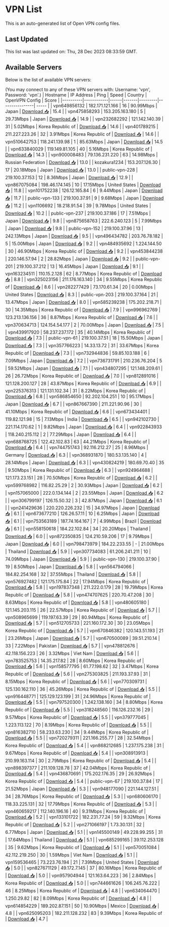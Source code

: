 # VPN List

This is an auto-generated list of Open VPN config files.

## Last Updated

This list was last updated on: Thu, 28 Dec 2023 08:33:59 GMT.

## Available Servers

Below is the list of available VPN servers:

(You may connect to any of these VPN servers with: Username: 'vpn', Password: 'vpn'.)
| Hostname | IP Address | Ping | Speed | Country | OpenVPN Config | Score |
|----------|------------|------|-------|---------|----------------| ----- |
| vpn649856132 | 182.171.121.166 | 16 | 90.99Mbps | Japan | [Download 📥](./configs/server_0_JP.ovpn) | 15.4 |
| vpn475858293 | 153.205.163.180 | 5 | 29.73Mbps | Japan | [Download 📥](./configs/server_1_JP.ovpn) | 14.9 |
| vpn232682292 | 121.142.140.39 | 31 | 5.02Mbps | Korea Republic of | [Download 📥](./configs/server_2_KR.ovpn) | 14.6 |
| vpn401789215 | 211.227.223.26 | 32 | 3.91Mbps | Korea Republic of | [Download 📥](./configs/server_3_KR.ovpn) | 14.6 |
| vpn510642753 | 118.241.139.98 | 1 | 85.63Mbps | Japan | [Download 📥](./configs/server_4_JP.ovpn) | 14.5 |
| vpn633840029 | 119.149.81.105 | 40 | 5.16Mbps | Korea Republic of | [Download 📥](./configs/server_5_KR.ovpn) | 14.3 |
| vpn900008483 | 79.136.231.220 | 63 | 14.98Mbps | Russian Federation | [Download 📥](./configs/server_6_RU.ovpn) | 13.0 |
| kozakura1234 | 153.207.126.30 | 17 | 20.18Mbps | Japan | [Download 📥](./configs/server_7_JP.ovpn) | 13.0 |
| public-vpn-228 | 219.100.37.153 | 12 | 8.36Mbps | Japan | [Download 📥](./configs/server_8_JP.ovpn) | 12.9 |
| vpn867075084 | 198.46.174.145 | 10 | 17.15Mbps | United States | [Download 📥](./configs/server_9_US.ovpn) | 11.8 |
| vpn101752238 | 126.12.165.84 | 6 | 9.44Mbps | Japan | [Download 📥](./configs/server_10_JP.ovpn) | 11.7 |
| public-vpn-133 | 219.100.37.91 | 9 | 9.68Mbps | Japan | [Download 📥](./configs/server_11_JP.ovpn) | 11.2 |
| vpn1106692 | 18.218.91.54 | 39 | 9.78Mbps | United States | [Download 📥](./configs/server_12_US.ovpn) | 10.2 |
| public-vpn-237 | 219.100.37.186 | 17 | 7.51Mbps | Japan | [Download 📥](./configs/server_13_JP.ovpn) | 9.8 |
| vpn875658763 | 222.6.240.123 | 5 | 7.99Mbps | Japan | [Download 📥](./configs/server_14_JP.ovpn) | 9.8 |
| public-vpn-152 | 219.100.37.96 | 13 | 242.13Mbps | Japan | [Download 📥](./configs/server_15_JP.ovpn) | 9.5 |
| vpn496434782 | 203.76.78.182 | 5 | 15.00Mbps | Japan | [Download 📥](./configs/server_16_JP.ovpn) | 9.2 |
| vpn484935692 | 1.224.144.50 | 30 | 46.90Mbps | Korea Republic of | [Download 📥](./configs/server_17_KR.ovpn) | 9.2 |
| vpn453844238 | 220.146.57.94 | 2 | 28.82Mbps | Japan | [Download 📥](./configs/server_18_JP.ovpn) | 9.2 |
| public-vpn-201 | 219.100.37.212 | 13 | 16.45Mbps | Japan | [Download 📥](./configs/server_19_JP.ovpn) | 9.1 |
| vpn163234511 | 110.15.2.128 | 62 | 8.77Mbps | Korea Republic of | [Download 📥](./configs/server_20_KR.ovpn) | 8.8 |
| vpn325023156 | 211.176.163.140 | 34 | 9.55Mbps | Korea Republic of | [Download 📥](./configs/server_21_KR.ovpn) | 8.6 |
| vpn282277429 | 73.170.61.34 | 20 | 0.00Mbps | United States | [Download 📥](./configs/server_22_US.ovpn) | 8.3 |
| public-vpn-203 | 219.100.37.164 | 21 | 13.47Mbps | Japan | [Download 📥](./configs/server_23_JP.ovpn) | 8.0 |
| vpn585239238 | 175.202.218.71 | 30 | 14.35Mbps | Korea Republic of | [Download 📥](./configs/server_24_KR.ovpn) | 7.9 |
| vpn996962769 | 123.213.136.156 | 36 | 8.87Mbps | Korea Republic of | [Download 📥](./configs/server_25_KR.ovpn) | 7.6 |
| vpn370634713 | 124.154.54.177 | 2 | 70.00Mbps | Japan | [Download 📥](./configs/server_26_JP.ovpn) | 7.5 |
| vpn439917920 | 58.237.237.172 | 35 | 40.14Mbps | Korea Republic of | [Download 📥](./configs/server_27_KR.ovpn) | 7.3 |
| public-vpn-61 | 219.100.37.51 | 18 | 15.50Mbps | Japan | [Download 📥](./configs/server_28_JP.ovpn) | 7.3 |
| vpn357766223 | 14.33.13.72 | 31 | 33.67Mbps | Korea Republic of | [Download 📥](./configs/server_29_KR.ovpn) | 7.3 |
| vpn732944836 | 59.85.103.188 | 6 | 7.09Mbps | Japan | [Download 📥](./configs/server_30_JP.ovpn) | 7.2 |
| vpn736731791 | 210.236.76.204 | 5 | 59.52Mbps | Japan | [Download 📥](./configs/server_31_JP.ovpn) | 7.1 |
| vpn434807295 | 121.148.209.61 | 26 | 26.72Mbps | Korea Republic of | [Download 📥](./configs/server_32_KR.ovpn) | 7.0 |
| vpn812891016 | 121.128.200.127 | 28 | 43.87Mbps | Korea Republic of | [Download 📥](./configs/server_33_KR.ovpn) | 6.9 |
| vpn225376313 | 121.131.102.34 | 31 | 8.22Mbps | Korea Republic of | [Download 📥](./configs/server_34_KR.ovpn) | 6.8 |
| vpn586854650 | 92.202.104.251 | 10 | 95.17Mbps | Japan | [Download 📥](./configs/server_35_JP.ovpn) | 6.7 |
| vpn867667390 | 211.221.90.96 | 30 | 41.10Mbps | Korea Republic of | [Download 📥](./configs/server_36_KR.ovpn) | 6.6 |
| vpn673434401 | 119.82.121.98 | 15 | 7.13Mbps | India | [Download 📥](./configs/server_37_IN.ovpn) | 6.5 |
| vpn942102730 | 221.114.170.62 | 1 | 9.82Mbps | Japan | [Download 📥](./configs/server_38_JP.ovpn) | 6.4 |
| vpn922843933 | 118.240.215.112 | 2 | 77.29Mbps | Japan | [Download 📥](./configs/server_39_JP.ovpn) | 6.4 |
| vpn688768725 | 122.42.102.83 | 63 | 44.21Mbps | Korea Republic of | [Download 📥](./configs/server_40_KR.ovpn) | 6.4 |
| vpn744751743 | 92.116.212.27 | 25 | 8.96Mbps | Germany | [Download 📥](./configs/server_41_DE.ovpn) | 6.3 |
| vpn368931870 | 180.53.135.140 | 4 | 28.14Mbps | Japan | [Download 📥](./configs/server_42_JP.ovpn) | 6.3 |
| vpn430824219 | 180.69.70.40 | 35 | 9.50Mbps | Korea Republic of | [Download 📥](./configs/server_43_KR.ovpn) | 6.3 |
| vpn924964688 | 121.173.23.151 | 28 | 70.50Mbps | Korea Republic of | [Download 📥](./configs/server_44_KR.ovpn) | 6.2 |
| vpn599768982 | 116.82.25.29 | 2 | 30.93Mbps | Japan | [Download 📥](./configs/server_45_JP.ovpn) | 6.2 |
| vpn157065000 | 222.0.134.144 | 2 | 23.55Mbps | Japan | [Download 📥](./configs/server_46_JP.ovpn) | 6.2 |
| vpn306799197 | 126.15.50.32 | 3 | 42.87Mbps | Japan | [Download 📥](./configs/server_47_JP.ovpn) | 6.1 |
| vpn241429636 | 220.220.226.232 | 15 | 34.97Mbps | Japan | [Download 📥](./configs/server_48_JP.ovpn) | 6.1 |
| vpn673677210 | 126.26.57.11 | 10 | 6.25Mbps | Japan | [Download 📥](./configs/server_49_JP.ovpn) | 6.1 |
| vpn753563189 | 187.74.164.167 | 7 | 4.99Mbps | Brazil | [Download 📥](./configs/server_50_BR.ovpn) | 6.1 |
| vpn558150618 | 184.22.102.84 | 34 | 20.20Mbps | Thailand | [Download 📥](./configs/server_51_TH.ovpn) | 6.0 |
| vpn872350835 | 124.210.59.206 | 17 | 9.79Mbps | Japan | [Download 📥](./configs/server_52_JP.ovpn) | 6.0 |
| vpn798473979 | 184.22.233.55 | - | 21.00Mbps | Thailand | [Download 📥](./configs/server_53_TH.ovpn) | 5.9 |
| vpn307734083 | 61.206.241.211 | 10 | 74.09Mbps | Japan | [Download 📥](./configs/server_54_JP.ovpn) | 5.9 |
| public-vpn-130 | 219.100.37.90 | 19 | 8.50Mbps | Japan | [Download 📥](./configs/server_55_JP.ovpn) | 5.8 |
| vpn564794066 | 184.82.254.168 | 32 | 37.55Mbps | Thailand | [Download 📥](./configs/server_56_TH.ovpn) | 5.8 |
| vpn576927482 | 121.175.175.84 | 22 | 17.94Mbps | Korea Republic of | [Download 📥](./configs/server_57_KR.ovpn) | 5.8 |
| vpn197837348 | 211.222.0.179 | 28 | 19.79Mbps | Korea Republic of | [Download 📥](./configs/server_58_KR.ovpn) | 5.8 |
| vpn474707625 | 220.70.47.208 | 30 | 8.63Mbps | Korea Republic of | [Download 📥](./configs/server_59_KR.ovpn) | 5.8 |
| vpn480605180 | 121.145.203.115 | 26 | 22.57Mbps | Korea Republic of | [Download 📥](./configs/server_60_KR.ovpn) | 5.7 |
| vpn508965699 | 119.197.63.39 | 29 | 80.94Mbps | Korea Republic of | [Download 📥](./configs/server_61_KR.ovpn) | 5.7 |
| vpn512705733 | 221.160.172.30 | 30 | 23.05Mbps | Korea Republic of | [Download 📥](./configs/server_62_KR.ovpn) | 5.7 |
| vpn670846382 | 120.143.51.193 | 21 | 23.26Mbps | Japan | [Download 📥](./configs/server_63_JP.ovpn) | 5.7 |
| vpn670500089 | 39.51.210.14 | 33 | 7.22Mbps | Pakistan | [Download 📥](./configs/server_64_PK.ovpn) | 5.7 |
| vpn478812676 | 42.118.156.223 | 26 | 3.32Mbps | Viet Nam | [Download 📥](./configs/server_65_VN.ovpn) | 5.6 |
| vpn783525753 | 14.35.217.82 | 28 | 8.60Mbps | Korea Republic of | [Download 📥](./configs/server_66_KR.ovpn) | 5.6 |
| vpn158577795 | 61.77.198.62 | 32 | 3.47Mbps | Korea Republic of | [Download 📥](./configs/server_67_KR.ovpn) | 5.6 |
| vpn275303825 | 211.193.37.93 | 31 | 8.15Mbps | Korea Republic of | [Download 📥](./configs/server_68_KR.ovpn) | 5.6 |
| vpn770309731 | 125.130.162.110 | 36 | 45.26Mbps | Korea Republic of | [Download 📥](./configs/server_69_KR.ovpn) | 5.5 |
| vpn916448771 | 125.129.123.199 | 31 | 24.96Mbps | Korea Republic of | [Download 📥](./configs/server_70_KR.ovpn) | 5.5 |
| vpn797520300 | 1.242.138.160 | 34 | 8.80Mbps | Korea Republic of | [Download 📥](./configs/server_71_KR.ovpn) | 5.5 |
| vpn318248560 | 116.126.232.16 | 29 | 9.57Mbps | Korea Republic of | [Download 📥](./configs/server_72_KR.ovpn) | 5.5 |
| vpn379777045 | 1.223.113.122 | 70 | 8.19Mbps | Korea Republic of | [Download 📥](./configs/server_73_KR.ovpn) | 5.5 |
| vpn816382710 | 58.233.63.230 | 34 | 9.44Mbps | Korea Republic of | [Download 📥](./configs/server_74_KR.ovpn) | 5.5 |
| vpn720279311 | 221.166.255.77 | 28 | 32.54Mbps | Korea Republic of | [Download 📥](./configs/server_75_KR.ovpn) | 5.4 |
| vpn868212685 | 1.237.175.238 | 31 | 9.67Mbps | Korea Republic of | [Download 📥](./configs/server_76_KR.ovpn) | 5.4 |
| vpn308913913 | 210.99.163.114 | 30 | 2.79Mbps | Korea Republic of | [Download 📥](./configs/server_77_KR.ovpn) | 5.4 |
| vpn898397377 | 211.109.128.78 | 37 | 42.04Mbps | Korea Republic of | [Download 📥](./configs/server_78_KR.ovpn) | 5.4 |
| vpn436870691 | 175.202.176.35 | 29 | 26.92Mbps | Korea Republic of | [Download 📥](./configs/server_79_KR.ovpn) | 5.4 |
| public-vpn-67 | 219.100.37.84 | 17 | 21.52Mbps | Japan | [Download 📥](./configs/server_80_JP.ovpn) | 5.3 |
| vpn948177090 | 221.144.127.51 | 34 | 28.76Mbps | Korea Republic of | [Download 📥](./configs/server_81_KR.ovpn) | 5.3 |
| vpn680606170 | 118.33.225.131 | 32 | 17.79Mbps | Korea Republic of | [Download 📥](./configs/server_82_KR.ovpn) | 5.3 |
| vpn460659217 | 112.140.196.16 | 40 | 9.31Mbps | Korea Republic of | [Download 📥](./configs/server_83_KR.ovpn) | 5.2 |
| vpn133101722 | 182.231.77.24 | 59 | 9.32Mbps | Korea Republic of | [Download 📥](./configs/server_84_KR.ovpn) | 5.2 |
| vpn271066197 | 1.73.30.131 | 32 | 6.77Mbps | Japan | [Download 📥](./configs/server_85_JP.ovpn) | 5.1 |
| vpn145500149 | 49.228.99.255 | 31 | 17.64Mbps | Thailand | [Download 📥](./configs/server_86_TH.ovpn) | 5.1 |
| vpn685299165 | 39.112.253.128 | 35 | 9.62Mbps | Korea Republic of | [Download 📥](./configs/server_87_KR.ovpn) | 5.1 |
| vpn570051084 | 42.112.219.250 | 30 | 1.59Mbps | Viet Nam | [Download 📥](./configs/server_88_VN.ovpn) | 5.1 |
| vpn159536465 | 73.223.76.194 | 21 | 7.39Mbps | United States | [Download 📥](./configs/server_89_US.ovpn) | 5.0 |
| vpn827671129 | 49.172.7.145 | 37 | 80.16Mbps | Korea Republic of | [Download 📥](./configs/server_90_KR.ovpn) | 5.0 |
| vpn957904944 | 121.163.64.223 | 36 | 2.84Mbps | Korea Republic of | [Download 📥](./configs/server_91_KR.ovpn) | 5.0 |
| vpn744661626 | 106.245.76.222 | 46 | 8.25Mbps | Korea Republic of | [Download 📥](./configs/server_92_KR.ovpn) | 4.8 |
| vpn634064470 | 1.250.29.82 | 82 | 8.09Mbps | Korea Republic of | [Download 📥](./configs/server_93_KR.ovpn) | 4.8 |
| vpn614854229 | 189.202.87.151 | 50 | 10.90Mbps | Mexico | [Download 📥](./configs/server_94_MX.ovpn) | 4.8 |
| vpn625095203 | 182.211.128.232 | 83 | 9.39Mbps | Korea Republic of | [Download 📥](./configs/server_95_KR.ovpn) | 4.7 |
